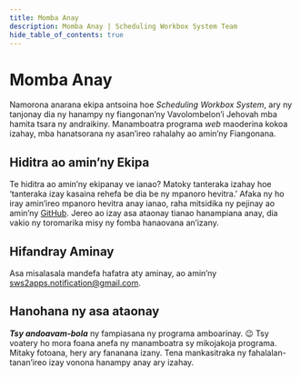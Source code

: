 ```yaml
---
title: Momba Anay
description: Momba Anay | Scheduling Workbox System Team
hide_table_of_contents: true
---
```


# Momba Anay

Namorona anarana ekipa antsoina hoe _Scheduling Workbox System_, ary ny tanjonay dia ny hanampy ny fiangonan’ny Vavolombelon’i Jehovah mba hamita tsara ny andraikiny. Manamboatra programa _web_ maoderina kokoa izahay, mba hanatsorana ny asan’ireo rahalahy ao amin’ny Fiangonana.

## Hiditra ao amin’ny Ekipa

Te hiditra ao amin’ny ekipanay ve ianao? Matoky tanteraka izahay hoe ‘tanteraka izay kasaina rehefa be dia be ny mpanoro hevitra.’ Afaka ny ho iray amin’ireo mpanoro hevitra anay ianao, raha mitsidika ny pejinay ao amin’ny [GitHub](https://github.com/sws2apps). Jereo ao izay asa ataonay tianao hanampiana anay, dia vakio ny toromarika misy ny fomba hanaovana an’izany.

## Hifandray Aminay

Asa misalasala mandefa hafatra aty aminay, ao amin’ny sws2apps.notification@gmail.com.

## Hanohana ny asa ataonay

***Tsy andoavam-bola*** ny fampiasana ny programa amboarinay. 😉 Tsy voatery ho mora foana anefa ny manamboatra sy mikojakoja programa. Mitaky fotoana, hery ary fananana izany. Tena mankasitraka ny fahalalan-tanan’ireo izay vonona hanampy anay ary izahay.

<script data-name="BMC-Widget" data-cfasync="false" src="https://cdnjs.buymeacoffee.com/1.0.0/widget.prod.min.js" data-id="sws2apps" data-description="Hanohana anay ao amin’ny Buy me a coffee!" data-message="Misaotra betsaka amin’ny fahalalan-tanana sy ny fanomezana nataonao. Manampy anay izany handoa ny saran’ny fampiasana serveur mba hampandeha ny programa sws2apps." data-color="#FF813F" data-position="Right" data-x_margin="18" data-y_margin="18"></script>